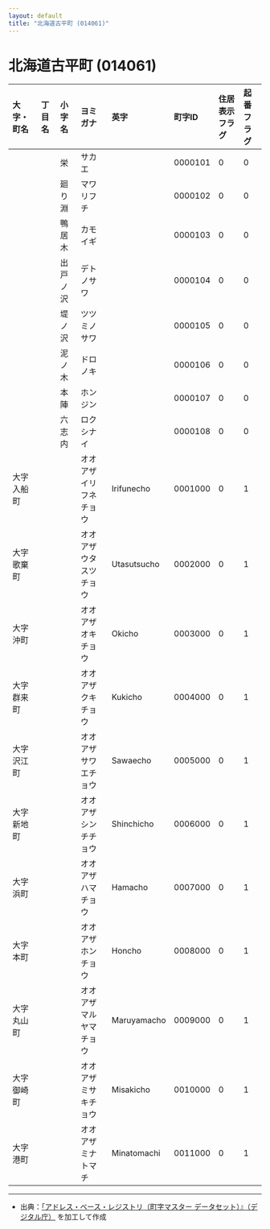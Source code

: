 ```yaml
---
layout: default
title: "北海道古平町 (014061)"
---
```


# 北海道古平町 (014061)

| 大字・町名 | 丁目名 | 小字名 | ヨミガナ | 英字 | 町字ID | 住居表示フラグ | 起番フラグ |
|:---|:---|:---|:---|:---|:---|:---|:---|
|  |  | 栄 | サカエ |  | 0000101 | 0 | 0 |
|  |  | 廻り淵 | マワリフチ |  | 0000102 | 0 | 0 |
|  |  | 鴨居木 | カモイギ |  | 0000103 | 0 | 0 |
|  |  | 出戸ノ沢 | デトノサワ |  | 0000104 | 0 | 0 |
|  |  | 堤ノ沢 | ツツミノサワ |  | 0000105 | 0 | 0 |
|  |  | 泥ノ木 | ドロノキ |  | 0000106 | 0 | 0 |
|  |  | 本陣 | ホンジン |  | 0000107 | 0 | 0 |
|  |  | 六志内 | ロクシナイ |  | 0000108 | 0 | 0 |
| 大字入船町 |  |  | オオアザイリフネチョウ | Irifunecho | 0001000 | 0 | 1 |
| 大字歌棄町 |  |  | オオアザウタスツチョウ | Utasutsucho | 0002000 | 0 | 1 |
| 大字沖町 |  |  | オオアザオキチョウ | Okicho | 0003000 | 0 | 1 |
| 大字群来町 |  |  | オオアザクキチョウ | Kukicho | 0004000 | 0 | 1 |
| 大字沢江町 |  |  | オオアザサワエチョウ | Sawaecho | 0005000 | 0 | 1 |
| 大字新地町 |  |  | オオアザシンチチョウ | Shinchicho | 0006000 | 0 | 1 |
| 大字浜町 |  |  | オオアザハマチョウ | Hamacho | 0007000 | 0 | 1 |
| 大字本町 |  |  | オオアザホンチョウ | Honcho | 0008000 | 0 | 1 |
| 大字丸山町 |  |  | オオアザマルヤマチョウ | Maruyamacho | 0009000 | 0 | 1 |
| 大字御崎町 |  |  | オオアザミサキチョウ | Misakicho | 0010000 | 0 | 1 |
| 大字港町 |  |  | オオアザミナトマチ | Minatomachi | 0011000 | 0 | 1 |

---

- 出典：[「アドレス・ベース・レジストリ（町字マスター データセット）』（デジタル庁）](https://www.digital.go.jp/policies/base_registry_address/) を加工して作成